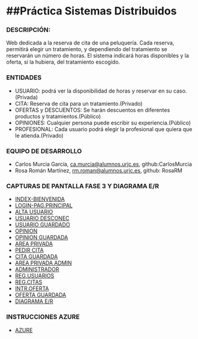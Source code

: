 ##Práctica Sistemas Distribuidos
=

### DESCRIPCIÓN:
Web dedicada a la reserva de cita de una peluquería. Cada reserva, permitirá elegir un tratamiento, y dependiendo del tratamiento se reservarán un número de horas. El sistema indicará horas disponibles y la oferta, si la hubiera, del tratamiento escogido.


### ENTIDADES
- USUARIO: podrá ver la disponibilidad de horas y reservar en su caso.(Privada)
- CITA: Reserva de cita para un tratamiento.(Privado)
- OFERTAS y DESCUENTOS: Se harán descuentos en diferentes productos y tratamientos.(Público)
- OPINIONES: Cualquier persona puede escribir su experiencia.(Público)
- PROFESIONAL: Cada usuario podrá elegir la profesional que quiera que le atienda.(Privado)


### EQUIPO DE DESARROLLO
- Carlos Murcia García, ca.murcia@alumnos.urjc.es, github:CarlosMurcia
- Rosa Román Martínez, rm.roman@alumnos.urjc.es, github: RosaRM


### CAPTURAS DE PANTALLA FASE 3 Y DIAGRAMA E/R

- [INDEX-BIENVENIDA](https://github.com/CarlosMurcia/Sistemas-Distribuidos/blob/master/Desarrollo/Imagenes/index.jpg)
- [LOGIN-PAG.PRINCIPAL](https://github.com/CarlosMurcia/Sistemas-Distribuidos/blob/master/Desarrollo/Imagenes/login.jpg)
- [ALTA USUARIO](https://github.com/CarlosMurcia/Sistemas-Distribuidos/blob/master/Desarrollo/Imagenes/Alta%20usuario.jpg)
- [USUARIO DESCONEC](https://github.com/CarlosMurcia/SistemasDistribuidos/blob/master/Desarrollo/Imagenes/Usuario%20Desconectado.jpg)
- [USUARIO GUARDADO](https://github.com/CarlosMurcia/Sistemas-Distribuidos/blob/master/Desarrollo/Imagenes/Usuario%20guardado.jpg)
- [OPINION](https://github.com/CarlosMurcia/Sistemas-Distribuidos/blob/master/Desarrollo/Imagenes/Opinion.jpg)
- [OPINION GUARDADA](https://github.com/CarlosMurcia/Sistemas-Distribuidos/blob/master/Desarrollo/Imagenes/Opinion%20guardada.jpg)
- [AREA PRIVADA](https://github.com/CarlosMurcia/Sistemas-Distribuidos/blob/master/Desarrollo/Imagenes/Area%20privada.jpg)
- [PEDIR CITA](https://github.com/CarlosMurcia/Sistemas-Distribuidos/blob/master/Desarrollo/Imagenes/Pedir%20cita.jpg)
- [CITA GUARDADA](https://github.com/CarlosMurcia/Sistemas-Distribuidos/blob/master/Desarrollo/Imagenes/Cita%20guardada.jpg)
- [AREA PRIVADA ADMIN](https://github.com/CarlosMurcia/Sistemas-Distribuidos/blob/master/Desarrollo/Imagenes/Area%20privada%20admin.jpg)
- [ADMINISTRADOR](https://github.com/CarlosMurcia/Sistemas-Distribuidos/blob/master/Desarrollo/Imagenes/Administrador.jpg)
- [REG.USUARIOS](https://github.com/CarlosMurcia/Sistemas-Distribuidos/blob/master/Desarrollo/Imagenes/Registro%20de%20usuarios.jpg)
- [REG.CITAS](https://github.com/CarlosMurcia/Sistemas-Distribuidos/blob/master/Desarrollo/Imagenes/Registro%20de%20citas.jpg)
- [INTR.OFERTA](https://github.com/CarlosMurcia/Sistemas-Distribuidos/blob/master/Desarrollo/Imagenes/Introducir%20oferta.jpg)
- [OFERTA GUARDADA](https://github.com/CarlosMurcia/Sistemas-Distribuidos/blob/master/Desarrollo/Imagenes/Oferta%20guardada.jpg)
- [DIAGRAMA E/R](https://github.com/CarlosMurcia/Sistemas-Distribuidos/blob/master/Desarrollo/Imagenes/Diagrama%20ER.jpg)

### INSTRUCCIONES AZURE

- [AZURE](https://github.com/CarlosMurcia/Sistemas-Distribuidos/blob/master/Instrucciones%20despliegue%20Azure.pdf)
